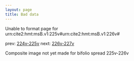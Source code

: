 ```yaml
---
layout: page
title: Bad data
---
```


Unable to format page for urn:cite2:hmt:msB.v1:225v#urn:cite2:hmt:msB.v1:226v#

prev: [224v-225v](../224v-225v/) next: [226v-227v](../226v-227v/)

Composite image not yet made for bifolio spread 225v-226v

